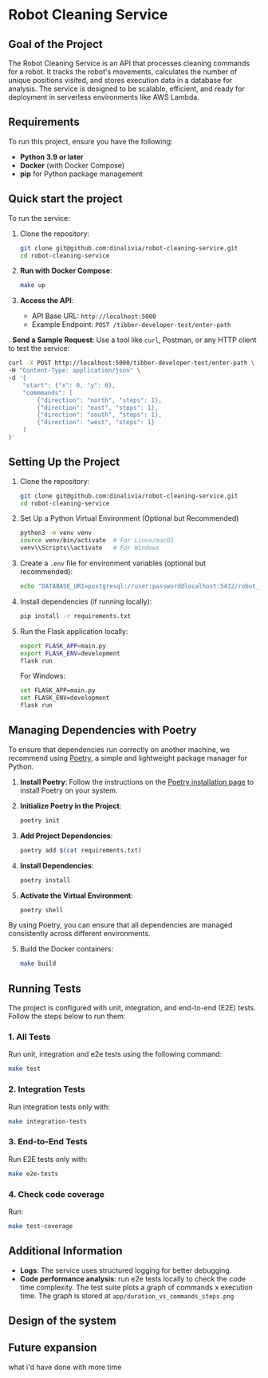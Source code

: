 # Robot Cleaning Service

## Goal of the Project
The Robot Cleaning Service is an API that processes cleaning commands for a robot. It tracks the robot's movements, calculates the number of unique positions visited, and stores execution data in a database for analysis. The service is designed to be scalable, efficient, and ready for deployment in serverless environments like AWS Lambda.

## Requirements
To run this project, ensure you have the following:

- **Python 3.9 or later**
- **Docker** (with Docker Compose)
- **pip** for Python package management

## Quick start the project

To run the service:

1. Clone the repository:
   ```bash
   git clone git@github.com:dinalivia/robot-cleaning-service.git
   cd robot-cleaning-service
   ```

2. **Run with Docker Compose**:
   ```bash
   make up
   ```

3. **Access the API**:
   - API Base URL: `http://localhost:5000`
   - Example Endpoint: `POST /tibber-developer-test/enter-path`

. **Send a Sample Request**:
   Use a tool like `curl`, Postman, or any HTTP client to test the service:
   ```bash
   curl -X POST http://localhost:5000/tibber-developer-test/enter-path \
   -H "Content-Type: application/json" \
   -d '{
       "start": {"x": 0, "y": 0},
       "commmands": [
           {"direction": "north", "steps": 1},
           {"direction": "east", "steps": 1},
           {"direction": "south", "steps": 1},
           {"direction": "west", "steps": 1}
       ]
   }'
   ```

## Setting Up the Project

1. Clone the repository:
   ```bash
   git clone git@github.com:dinalivia/robot-cleaning-service.git
   cd robot-cleaning-service
   ```

2. Set Up a Python Virtual Environment (Optional but Recommended)
   ```bash
   python3 -m venv venv
   source venv/bin/activate  # For Linux/macOS
   venv\\Scripts\\activate   # For Windows
   ```

3. Create a `.env` file for environment variables (optional but recommended):
   ```bash
   echo "DATABASE_URI=postgresql://user:password@localhost:5432/robot_service" > .env
   ```

4. Install dependencies (if running locally):
   ```bash
   pip install -r requirements.txt
   ```

5. Run the Flask application locally:
   ```bash
   export FLASK_APP=main.py
   export FLASK_ENV=development
   flask run
   ```
   For Windows:
   ```bash
   set FLASK_APP=main.py
   set FLASK_ENV=development
   flask run
   ```

## Managing Dependencies with Poetry

To ensure that dependencies run correctly on another machine, we recommend using [Poetry](https://python-poetry.org/), a simple and lightweight package manager for Python.

1. **Install Poetry**:
   Follow the instructions on the [Poetry installation page](https://python-poetry.org/docs/#installation) to install Poetry on your system.

2. **Initialize Poetry in the Project**:
   ```bash
   poetry init
   ```

3. **Add Project Dependencies**:
   ```bash
   poetry add $(cat requirements.txt)
   ```

4. **Install Dependencies**:
   ```bash
   poetry install
   ```

5. **Activate the Virtual Environment**:
   ```bash
   poetry shell
   ```

By using Poetry, you can ensure that all dependencies are managed consistently across different environments.

5. Build the Docker containers:
   ```bash
   make build
   ```


## Running Tests
The project is configured with unit, integration, and end-to-end (E2E) tests. Follow the steps below to run them:

### 1. All Tests 
Run unit, integration and e2e tests using the following command:
```bash
make test
```

### 2. Integration Tests
Run integration tests only with:
```bash
make integration-tests
```

### 3. End-to-End Tests
Run E2E tests only with:
```bash
make e2e-tests
```

### 4. Check code coverage
Run:
```bash
make test-coverage
```

## Additional Information
- **Logs**: The service uses structured logging for better debugging.
- **Code performance analysis**: run e2e tests locally to check the code time complexity. The test suite plots a graph of commands x execution time. The graph is stored at `app/duration_vs_commands_steps.png`


## Design of the system

## Future expansion 
what i'd have done with more time
